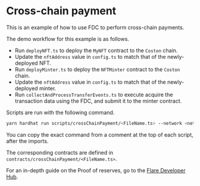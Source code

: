 # Cross-chain payment

This is an example of how to use FDC to perform cross-chain payments.

The demo workflow for this example is as follows.

- Run `deployNFT.ts` to deploy the `MyNFT` contract to the `Coston` chain.
- Update the `nftAddress` value in `config.ts` to match that of the newly-deployed NFT.
- Run `deployMinter.ts` to deploy the `NFTMinter` contract to the `Coston` chain.
- Update the `nftAddress` value in `config.ts` to match that of the newly-deployed minter.
- Run `collectAndProcessTransferEvents.ts` to execute acquire the transaction data using the FDC, and submit it to the minter contract.

Scripts are run with the following command.

```sh
yarn hardhat run scripts/crossChainPayment/<FileName.ts> --network <network>
```

You can copy the exact command from a comment at the top of each script, after the imports.

The corresponding contracts are defined in `contracts/crossChainPayment/<FileName.ts>`.

For an in-depth guide on the Proof of reserves, go to the [Flare Developer Hub](https://dev.flare.network/fdc/guides/hardhat/proof-of-reserves).

<!-- Auto-update: 2025-10-14T13:29:14.778158 -->
